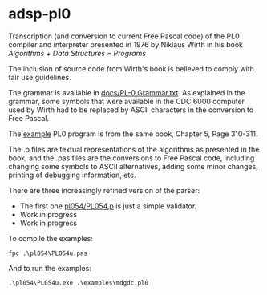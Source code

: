 # adsp-pl0

Transcription (and conversion to current Free Pascal code) of the PL0 compiler and interpreter presented in 1976 by Niklaus Wirth in his book *Algorithms + Data Structures = Programs*

The inclusion of source code from Wirth's book is believed to comply with fair use guidelines.

The grammar is available in [docs/PL-0 Grammar.txt](docs/PL-0%20Grammar.txt). As explained in the grammar, some symbols that were available in the CDC 6000 computer used by Wirth had to be replaced by ASCII characters in the conversion to Free Pascal.

The [example](examples/mdgdc.pl0) PL0 program is from the same book, Chapter 5, Page 310-311.

The .p files are textual representations of the algorithms as presented in the book, and the .pas files are the conversions to Free Pascal code, including changing some symbols to ASCII alternatives, adding some minor changes, printing of debugging information, etc.

There are three increasingly refined version of the parser:

- The first one [pl054/PL054.p](pl054/PL054.p) is just a simple validator.
- Work in progress
- Work in progress

To compile the examples:

 `fpc .\pl054\PL054u.pas`
  
And to run the examples:

`.\pl054\PL054u.exe .\examples\mdgdc.pl0`
